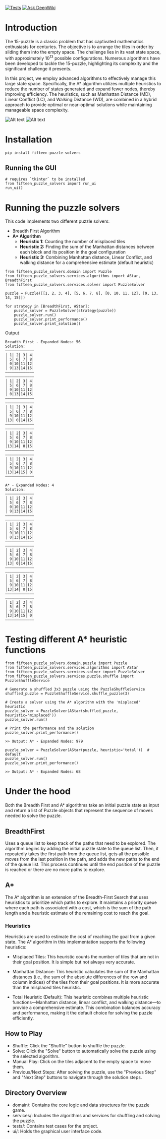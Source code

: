 [![Tests](https://github.com/MilanPecov/15-Puzzle-Solvers/actions/workflows/tests.yaml/badge.svg)](https://github.com/MilanPecov/15-Puzzle-Solvers/actions/workflows/tests.yaml) [![Ask DeepWiki](https://deepwiki.com/badge.svg)](https://deepwiki.com/MilanPecov/15-Puzzle-Solvers)

# Introduction
The 15-puzzle is a classic problem that has captivated mathematics enthusiasts for centuries. The objective
is to arrange the tiles in order by sliding them into the empty space. The challenge lies in its vast 
state space, with approximately 10<sup>13</sup> possible configurations. Numerous algorithms have been 
developed to tackle the 15-puzzle, highlighting its complexity and the significant challenge it presents.

In this project, we employ advanced algorithms to effectively manage this large state space. Specifically,
the A* algorithm utilizes multiple heuristics to reduce the number of states generated and expand fewer 
nodes, thereby improving efficiency. The heuristics, such as Manhattan Distance (MD), Linear Conflict (LC),
and Walking Distance (WD), are combined in a hybrid approach to provide optimal or near-optimal solutions
while maintaining manageable space complexity.

![Alt text](https://raw.githubusercontent.com/MilanPecov/15-Puzzle-Solvers/refs/heads/master/puzzle_img1.png) ![Alt text](https://raw.githubusercontent.com/MilanPecov/15-Puzzle-Solvers/refs/heads/master/puzzle_img2.png)

# Installation
```
pip install fifteen-puzzle-solvers
```

## Running the GUI
```
# requires `tkinter` to be installed
from fifteen_puzzle_solvers import run_ui
run_ui()
```

# Running the puzzle solvers

This code implements two different puzzle solvers:
* Breadth First Algorithm
* __A* Algorithm__
  * **Heuristic 1:** Counting the number of misplaced tiles
  * **Heuristic 2:** Finding the sum of the Manhattan distances between each block
      and its position in the goal configuration
  * **Heuristic 3:** Combining Manhattan distance, Linear Conflict, and walking distance for a comprehensive estimate (default heuristic)

```
from fifteen_puzzle_solvers.domain import Puzzle
from fifteen_puzzle_solvers.services.algorithms import AStar, BreadthFirst
from fifteen_puzzle_solvers.services.solver import PuzzleSolver

puzzle = Puzzle([[1, 2, 3, 4], [5, 6, 7, 8], [0, 10, 11, 12], [9, 13, 14, 15]])

for strategy in [BreadthFirst, AStar]:
    puzzle_solver = PuzzleSolver(strategy(puzzle))
    puzzle_solver.run()
    puzzle_solver.print_performance()
    puzzle_solver.print_solution()  
```

Output
```
Breadth First - Expanded Nodes: 56
Solution:
—————————————
│ 1│ 2│ 3│ 4│
│ 5│ 6│ 7│ 8│
│ 0│10│11│12│
│ 9│13│14│15│
—————————————
—————————————
│ 1│ 2│ 3│ 4│
│ 5│ 6│ 7│ 8│
│ 9│10│11│12│
│ 0│13│14│15│
—————————————
—————————————
│ 1│ 2│ 3│ 4│
│ 5│ 6│ 7│ 8│
│ 9│10│11│12│
│13│ 0│14│15│
—————————————
—————————————
│ 1│ 2│ 3│ 4│
│ 5│ 6│ 7│ 8│
│ 9│10│11│12│
│13│14│ 0│15│
—————————————
—————————————
│ 1│ 2│ 3│ 4│
│ 5│ 6│ 7│ 8│
│ 9│10│11│12│
│13│14│15│ 0│
—————————————

A* - Expanded Nodes: 4
Solution:
—————————————
│ 1│ 2│ 3│ 4│
│ 5│ 6│ 7│ 8│
│ 0│10│11│12│
│ 9│13│14│15│
—————————————
—————————————
│ 1│ 2│ 3│ 4│
│ 5│ 6│ 7│ 8│
│ 9│10│11│12│
│ 0│13│14│15│
—————————————
—————————————
│ 1│ 2│ 3│ 4│
│ 5│ 6│ 7│ 8│
│ 9│10│11│12│
│13│ 0│14│15│
—————————————
—————————————
│ 1│ 2│ 3│ 4│
│ 5│ 6│ 7│ 8│
│ 9│10│11│12│
│13│14│ 0│15│
—————————————
—————————————
│ 1│ 2│ 3│ 4│
│ 5│ 6│ 7│ 8│
│ 9│10│11│12│
│13│14│15│ 0│
—————————————
```

# Testing different A* heuristic functions
```
from fifteen_puzzle_solvers.domain.puzzle import Puzzle
from fifteen_puzzle_solvers.services.algorithms import AStar
from fifteen_puzzle_solvers.services.solver import PuzzleSolver
from fifteen_puzzle_solvers.services.puzzle.shuffle import PuzzleShuffleService

# Generate a shuffled 3x3 puzzle using the PuzzleShuffleService
shuffled_puzzle = PuzzleShuffleService.shuffle_puzzle(3)

# Create a solver using the A* algorithm with the 'misplaced' heuristic
puzzle_solver = PuzzleSolver(AStar(shuffled_puzzle, heuristic='misplaced'))
puzzle_solver.run()

# Print the performance and the solution
puzzle_solver.print_performance()

>> Output: A* - Expanded Nodes: 979

puzzle_solver = PuzzleSolver(AStar(puzzle, heuristic='total'))  # default
puzzle_solver.run()
puzzle_solver.print_performance()

>> Output: A* - Expanded Nodes: 68
```

# Under the hood

Both the Breadth First and A* algorithms take an initial puzzle state as input and return a list of Puzzle objects that represent the sequence of moves needed to solve the puzzle.

## BreadthFirst

Uses a queue list to keep track of the paths that need to be explored. 
The algorithm begins by adding the initial puzzle state to the queue list. Then, it repeatedly takes the 
first path from the queue list, gets all the possible moves from the last position in the path, and adds the 
new paths to the end of the queue list. This process continues until the end position of the puzzle is reached 
or there are no more paths to explore.

## A*
The A* algorithm is an extension of the Breadth-First Search that uses heuristics to prioritize which paths to explore. It maintains a priority queue where each path is associated with a cost, which is the sum of the path length and a heuristic estimate of the remaining cost to reach the goal.

### Heuristics

Heuristics are used to estimate the cost of reaching the goal from a given state. The A* algorithm in this implementation supports the following heuristics:

* Misplaced Tiles:
This heuristic counts the number of tiles that are not in their goal position. It is simple but not always very accurate.

* Manhattan Distance:
This heuristic calculates the sum of the Manhattan distances (i.e., the sum of the absolute differences of the row and column indices) of the tiles from their goal positions. It is more accurate than the misplaced tiles heuristic.

* Total Heuristic (Default):
This heuristic combines multiple heuristic functions—Manhattan distance, linear conflict, and walking distance—to provide a comprehensive estimate. This combination balances accuracy and performance, making it the default choice for solving the puzzle efficiently.


## How to Play

* Shuffle: Click the "Shuffle" button to shuffle the puzzle.
* Solve: Click the "Solve" button to automatically solve the puzzle using the selected algorithm.
* Manual Play: Click on the tiles adjacent to the empty space to move them.
* Previous/Next Steps: After solving the puzzle, use the "Previous Step" and "Next Step" buttons to navigate through the solution steps.

## Directory Overview

* domain/: Contains the core logic and data structures for the puzzle game.
* services/: Includes the algorithms and services for shuffling and solving the puzzle.
* tests/: Contains test cases for the project.
* ui/: Holds the graphical user interface code.
